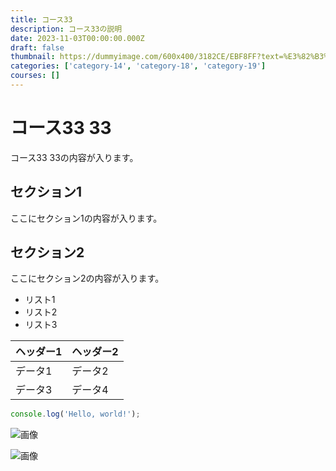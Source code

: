 ```yaml
---
title: コース33
description: コース33の説明
date: 2023-11-03T00:00:00.000Z
draft: false
thumbnail: https://dummyimage.com/600x400/3182CE/EBF8FF?text=%E3%82%B3%E3%83%BC%E3%82%B933
categories: ['category-14', 'category-18', 'category-19']
courses: []
---
```


# コース33 33

コース33 33の内容が入ります。

## セクション1
ここにセクション1の内容が入ります。

## セクション2
ここにセクション2の内容が入ります。

- リスト1
- リスト2
- リスト3

| ヘッダー1 | ヘッダー2 |
| --------- | --------- |
| データ1   | データ2   |
| データ3   | データ4   |

```javascript
console.log('Hello, world!');
```


![画像](https://dummyimage.com/320x180/2D3748/F5F7FA?text=%E3%82%B3%E3%83%BC%E3%82%B933+33)

![画像](https://dummyimage.com/640x360/1A202C/EDF2F7?text=%E3%82%B3%E3%83%BC%E3%82%B933+33)